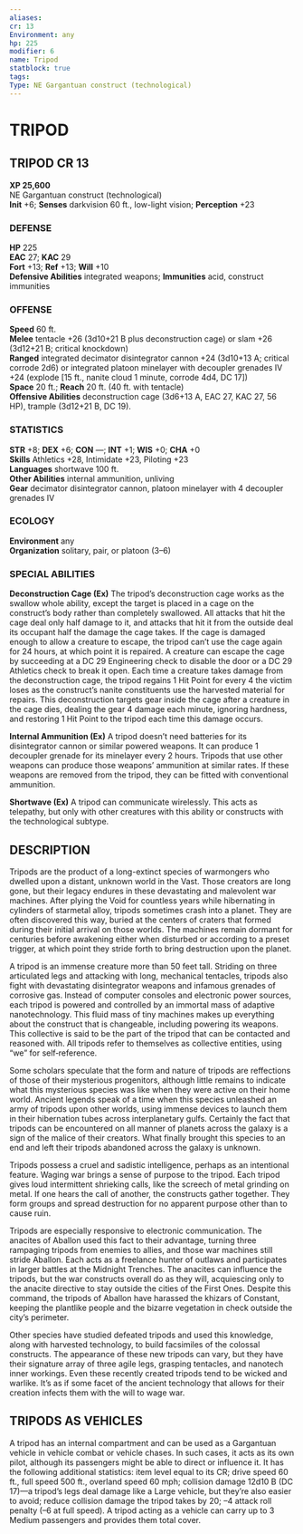 ```yaml
---
aliases: 
cr: 13
Environment: any
hp: 225
modifier: 6
name: Tripod
statblock: true
tags: 
Type: NE Gargantuan construct (technological)  
---
```

# TRIPOD
## TRIPOD CR 13

**XP 25,600**  
NE Gargantuan construct (technological)  
**Init** +6; **Senses** darkvision 60 ft., low-light vision; **Perception** +23  

### DEFENSE

**HP** 225  
**EAC** 27; **KAC** 29  
**Fort** +13; **Ref** +13; **Will** +10  
**Defensive Abilities** integrated weapons; **Immunities** acid, construct immunities  

### OFFENSE

**Speed** 60 ft.  
**Melee** tentacle +26 (3d10+21 B plus deconstruction cage) or slam +26 (3d12+21 B; critical knockdown)  
**Ranged** integrated decimator disintegrator cannon +24 (3d10+13 A; critical corrode 2d6) or integrated platoon minelayer with decoupler grenades IV +24 (explode \[15 ft., nanite cloud 1 minute, corrode 4d4, DC 17\])  
**Space** 20 ft.; **Reach** 20 ft. (40 ft. with tentacle)  
**Offensive Abilities** deconstruction cage (3d6+13 A, EAC 27, KAC 27, 56 HP), trample (3d12+21 B, DC 19).

### STATISTICS

**STR** +8; **DEX** +6; **CON** —; **INT** +1; **WIS** +0; **CHA** +0  
**Skills** Athletics +28, Intimidate +23, Piloting +23  
**Languages** shortwave 100 ft.  
**Other Abilities** internal ammunition, unliving  
**Gear** decimator disintegrator cannon, platoon minelayer with 4 decoupler grenades IV

### ECOLOGY

**Environment** any  
**Organization** solitary, pair, or platoon (3–6)

### SPECIAL ABILITIES

**Deconstruction Cage (Ex)** The tripod’s deconstruction cage works as the swallow whole ability, except the target is placed in a cage on the construct’s body rather than completely swallowed. All attacks that hit the cage deal only half damage to it, and attacks that hit it from the outside deal its occupant half the damage the cage takes. If the cage is damaged enough to allow a creature to escape, the tripod can’t use the cage again for 24 hours, at which point it is repaired. A creature can escape the cage by succeeding at a DC 29 Engineering check to disable the door or a DC 29 Athletics check to break it open. Each time a creature takes damage from the deconstruction cage, the tripod regains 1 Hit Point for every 4 the victim loses as the construct’s nanite constituents use the harvested material for repairs. This deconstruction targets gear inside the cage after a creature in the cage dies, dealing the gear 4 damage each minute, ignoring hardness, and restoring 1 Hit Point to the tripod each time this damage occurs.

**Internal Ammunition (Ex)** A tripod doesn’t need batteries for its disintegrator cannon or similar powered weapons. It can produce 1 decoupler grenade for its minelayer every 2 hours. Tripods that use other weapons can produce those weapons’ ammunition at similar rates. If these weapons are removed from the tripod, they can be fitted with conventional ammunition.

**Shortwave (Ex)** A tripod can communicate wirelessly. This acts as telepathy, but only with other creatures with this ability or constructs with the technological subtype.

## DESCRIPTION

Tripods are the product of a long-extinct species of warmongers who dwelled upon a distant, unknown world in the Vast. Those creators are long gone, but their legacy endures in these devastating and malevolent war machines. After plying the Void for countless years while hibernating in cylinders of starmetal alloy, tripods sometimes crash into a planet. They are often discovered this way, buried at the centers of craters that formed during their initial arrival on those worlds. The machines remain dormant for centuries before awakening either when disturbed or according to a preset trigger, at which point they stride forth to bring destruction upon the planet.

A tripod is an immense creature more than 50 feet tall. Striding on three articulated legs and attacking with long, mechanical tentacles, tripods also fight with devastating disintegrator weapons and infamous grenades of corrosive gas. Instead of computer consoles and electronic power sources, each tripod is powered and controlled by an immortal mass of adaptive nanotechnology. This fluid mass of tiny machines makes up everything about the construct that is changeable, including powering its weapons. This collective is said to be the part of the tripod that can be contacted and reasoned with. All tripods refer to themselves as collective entities, using “we” for self‑reference.

Some scholars speculate that the form and nature of tripods are reffections of those of their mysterious progenitors, although little remains to indicate what this mysterious species was like when they were active on their home world. Ancient legends speak of a time when this species unleashed an army of tripods upon other worlds, using immense devices to launch them in their hibernation tubes across interplanetary gulfs. Certainly the fact that tripods can be encountered on all manner of planets across the galaxy is a sign of the malice of their creators. What finally brought this species to an end and left their tripods abandoned across the galaxy is unknown.

Tripods possess a cruel and sadistic intelligence, perhaps as an intentional feature. Waging war brings a sense of purpose to the tripod. Each tripod gives loud intermittent shrieking calls, like the screech of metal grinding on metal. If one hears the call of another, the constructs gather together. They form groups and spread destruction for no apparent purpose other than to cause ruin.

Tripods are especially responsive to electronic communication. The anacites of Aballon used this fact to their advantage, turning three rampaging tripods from enemies to allies, and those war machines still stride Aballon. Each acts as a freelance hunter of outlaws and participates in larger battles at the Midnight Trenches. The anacites can influence the tripods, but the war constructs overall do as they will, acquiescing only to the anacite directive to stay outside the cities of the First Ones. Despite this command, the tripods of Aballon have harassed the khizars of Constant, keeping the plantlike people and the bizarre vegetation in check outside the city’s perimeter.

Other species have studied defeated tripods and used this knowledge, along with harvested technology, to build facsimiles of the colossal constructs. The appearance of these new tripods can vary, but they have their signature array of three agile legs, grasping tentacles, and nanotech inner workings. Even these recently created tripods tend to be wicked and warlike. It’s as if some facet of the ancient technology that allows for their creation infects them with the will to wage war.

## TRIPODS AS VEHICLES

A tripod has an internal compartment and can be used as a Gargantuan vehicle in vehicle combat or vehicle chases. In such cases, it acts as its own pilot, although its passengers might be able to direct or influence it. It has the following additional statistics: item level equal to its CR; drive speed 60 ft., full speed 500 ft., overland speed 60 mph; collision damage 12d10 B (DC 17)—a tripod’s legs deal damage like a Large vehicle, but they’re also easier to avoid; reduce collision damage the tripod takes by 20; –4 attack roll penalty (–6 at full speed). A tripod acting as a vehicle can carry up to 3 Medium passengers and provides them total cover.
